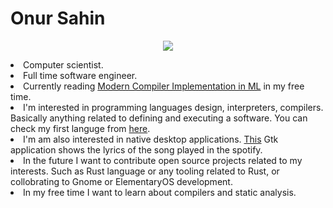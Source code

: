 # Onur Sahin

<p align="center"><img src="https://github-readme-stats.vercel.app/api?username=onsah&show_icons=true&theme=material-palenight"> </img> </p

* Computer scientist.
* Full time software engineer.
* Currently reading [Modern Compiler Implementation in ML](https://www.cs.princeton.edu/~appel/modern/ml/) in my free time.
* I'm interested in programming languages design, interpreters, compilers. Basically anything related to defining and executing a software. You can check my first languge from [here](https://github.com/onsah/Flux_rs).
* I'm am also interested in native desktop applications. [This](https://github.com/onsah/SyncLyrics) Gtk application shows the lyrics of the song played in the spotify.
* In the future I want to contribute open source projects related to my interests. Such as Rust language or any tooling related to Rust, or collobrating to Gnome or ElementaryOS development.
* In my free time I want to learn about compilers and static analysis.
